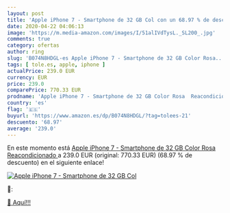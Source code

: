 ```yaml
---
layout: post
title: 'Apple iPhone 7 - Smartphone de 32 GB Col con un 68.97 % de descuento'
date: 2020-04-22 04:06:13
image: 'https://m.media-amazon.com/images/I/51alIVdTysL._SL200_.jpg'
comments: true
category: ofertas
author: ring
slug: 'B074N8HDGL-es Apple iPhone 7 - Smartphone de 32 GB Color Rosa...'
tags: [ tole.es, apple, iphone ]
actualPrice: 239.0 EUR
currency: EUR
price: 239.0
comparePrice: 770.33 EUR
prodname: 'Apple iPhone 7 - Smartphone de 32 GB Color Rosa  Reacondicionado '
country: 'es'
flag: '🇪🇸'
buyurl: 'https://www.amazon.es/dp/B074N8HDGL/?tag=tolees-21'
descuento: '68.97'
average: '239.0'
---
```


En este momento está [Apple iPhone 7 - Smartphone de 32 GB Color Rosa  Reacondicionado ](https://www.amazon.es/dp/B074N8HDGL/?tag=tolees-21) a 239.0 EUR (original: 770.33 EUR) (68.97 %  de descuento) en el siguiente enlace!

[![Apple iPhone 7 - Smartphone de 32 GB Col](https://m.media-amazon.com/images/I/51alIVdTysL._SL200_.jpg)](https://www.amazon.es/dp/B074N8HDGL/?tag=tolees-21)

🔎:


[🛒 Aquí!!!](https://www.amazon.es/dp/B074N8HDGL/?tag=tolees-21)
